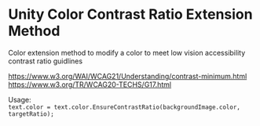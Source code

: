 # Unity Color Contrast Ratio Extension Method
Color extension method to modify a color to meet low vision accessibility contrast ratio guidlines    

https://www.w3.org/WAI/WCAG21/Understanding/contrast-minimum.html    
https://www.w3.org/TR/WCAG20-TECHS/G17.html

Usage:    
`text.color = text.color.EnsureContrastRatio(backgroundImage.color, targetRatio);`
